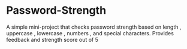 # Password-Strength
A simple mini-project that checks password strength based on length , uppercase , lowercase , numbers , and special characters. Provides feedback and strength score out of 5
